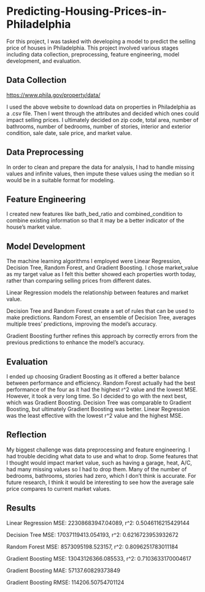 # Predicting-Housing-Prices-in-Philadelphia
For this project, I was tasked with developing a model to predict the selling price of houses in Philadelphia. This project involved various stages including data collection, preprocessing, feature engineering, model development, and evaluation.

## Data Collection
  https://www.phila.gov/property/data/
	
  I used the above website to download data on properties in Philadelphia as a .csv file. Then I went through the attributes and decided which ones could impact selling prices. I ultimately decided on zip code, total area, number of bathrooms, number of bedrooms, number of stories, interior and exterior condition, sale date, sale price, and market value. 
  
## Data Preprocessing
  In order to clean and prepare the data for analysis, I had to handle missing values and infinite values, then impute these values using the median so it would be in a suitable format for modeling. 
  
## Feature Engineering
  I created new features like bath_bed_ratio and combined_condition to combine existing information so that it may be a better indicator of the house’s market value. 
  
## Model Development
  The machine learning algorithms I employed were Linear Regression, Decision Tree, Random Forest, and Gradient Boosting. I chose market_value as my target value as I felt this better showed each properties worth today, rather than comparing selling prices from different dates.
  
  Linear Regression models the relationship between features and market value.
  
  Decision Tree and Random Forest create a set of rules that can be used to make predictions. Random Forest, an ensemble of Decision Tree, averages multiple trees’ predictions, improving the model’s accuracy.
  
  Gradient Boosting further refines this approach by correctly errors from the previous predictions to enhance the model’s accuracy.
  
## Evaluation
  I ended up choosing Gradient Boosting as it offered a better balance between performance and efficiency. Random Forest actually had the best performance of the four as it had the highest r^2 value and the lowest MSE. However, it took a very long time. So I decided to go with the next best, which was Gradient Boosting. Decision Tree was comparable to Gradient Boosting, but ultimately Gradient Boosting was better. Linear Regression was the least effective with the lowest r^2 value and the highest MSE.
  
## Reflection
  My biggest challenge was data preprocessing and feature engineering. I had trouble deciding what data to use and what to drop. Some features that I thought would impact market value, such as having a garage, heat, A/C, had many missing values so I had to drop them. Many of the number of bedrooms, bathrooms, stories had zero, which I don’t think is accurate. For future research, I think it would be interesting to see how the average sale price compares to current market values.
  
## Results
  Linear Regression MSE: 22308683947.04089, r^2: 0.5046116215429144 
  
  Decision Tree MSE: 17037119413.054193, r^2: 0.6216723953932672 
  
  Random Forest MSE: 8573095198.523157, r^2: 0.8096251783011184 
  
  Gradient Boosting MSE: 13043126366.085533, r^2: 0.7103633170004617 
  
  Gradient Boosting MAE: 57137.60829373849 
  
  Gradient Boosting RMSE: 114206.50754701124
